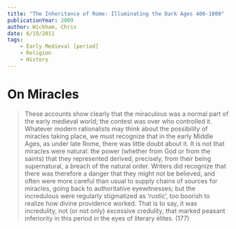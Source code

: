 ```yaml
---
title: "The Inheritance of Rome: Illuminating the Dark Ages 400-1000"
publicationYear: 2009
author: Wickham, Chris
date: 6/19/2011
tags:
    - Early Medieval [period]
    - Religion
    - History
---
```


# On Miracles

> These accounts show clearly that the miraculous was a normal part of the early medieval world; the contest was over who controlled it. Whatever modern rationalists may think about the possibility of miracles taking place, we must recognize that in the early Middle Ages, as under late Rome, there was little doubt about it. It is not that miracles were natural: the power (whether from God or from the saints) that they represented derived, precisely, from their being supernatural, a breach of the natural order. Writers did recognize that there was therefore a danger that they might not be believed, and often were more careful than usual to supply chains of sources for miracles, going back to authoritative eyewitnesses; but the incredulous were regularly stigmatized as ‘rustic’, too boorish to realize how divine providence worked. That is to say, it was incredulity, not (or not only) excessive credulity, that marked peasant inferiority in this period in the eyes of literary élites. (177)
